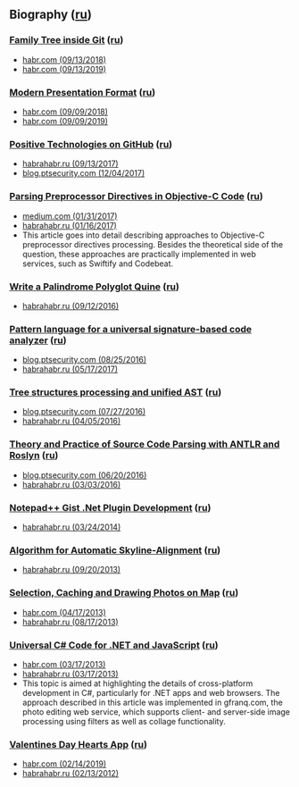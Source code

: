 ## Biography ([ru](Biography/Russian.md))

### [Family Tree inside Git](Genealogy-Tree-In-Git/English.md) ([ru](Genealogy-Tree-In-Git/Russian.md))

* [habr.com (09/13/2018)](https://habr.com/post/351158/)
* [habr.com (09/13/2019)](https://habr.com/en/post/465959/)

### [Modern Presentation Format](Modern-Presentations-Format/English.md) ([ru](Modern-Presentations-Format/Russian.md))

* [habr.com (09/09/2018)](https://habr.com/company/pt/blog/414757/)
* [habr.com (09/09/2019)](https://habr.com/en/post/445062/)

### [Positive Technologies on GitHub](https://github.com/PositiveTechnologies/PT.Doc/blob/master/Articles/Positive-Technologies-at-GitHub/English.md) ([ru](https://github.com/PositiveTechnologies/PT.Doc/blob/master/Articles/Positive-Technologies-at-GitHub/Russian.md))

* [habrahabr.ru (09/13/2017)](https://habrahabr.ru/company/pt/blog/327957/)
* [blog.ptsecurity.com (12/04/2017)](http://blog.ptsecurity.com/2017/12/positive-technologies-on-github.html)

### [Parsing Preprocessor Directives in Objective-C Code](Parsing-Preprocessor-Directives-in-Objective-C-Code/English.md) ([ru](Parsing-Preprocessor-Directives-in-Objective-C-Code/Russian.md))

* [medium.com (01/31/2017)](https://medium.com/swiftify/parsing-preprocessor-directives-in-objective-c-714a3dde570)
* [habrahabr.ru (01/16/2017)](https://habrahabr.ru/post/318954/)
* This article goes into detail describing approaches 
to Objective-C preprocessor directives processing. Besides the 
theoretical side of the question, these approaches are practically 
implemented in web services, such as Swiftify and Codebeat.

### [Write a Palindrome Polyglot Quine](https://github.com/PositiveTechnologies/PT.Doc/blob/master/Articles/Write-a-palindrome-polyglot-quine/English.md) ([ru](https://github.com/PositiveTechnologies/PT.Doc/blob/master/Articles/Write-a-palindrome-polyglot-quine/Russian.md))

* [habrahabr.ru (09/12/2016)](https://habrahabr.ru/company/pt/blog/309702/)

### [Pattern language for a universal signature-based code analyzer](https://github.com/PositiveTechnologies/PT.Doc/blob/master/Articles/Pattern-language-for-a-universal-signature-based-code-analyzer/English.md) ([ru](https://github.com/PositiveTechnologies/PT.Doc/blob/master/Articles/Pattern-language-for-a-universal-signature-based-code-analyzer/Russian.md))

* [blog.ptsecurity.com (08/25/2016)](http://blog.ptsecurity.com/2016/08/pattern-language-for-univeral-signature.html)
* [habrahabr.ru (05/17/2017)](https://habrahabr.ru/company/pt/blog/300946/)

### [Tree structures processing and unified AST](https://github.com/PositiveTechnologies/PT.Doc/blob/master/Articles/Tree-structures-processing-and-unified-AST/English.md) ([ru](https://github.com/PositiveTechnologies/PT.Doc/blob/master/Articles/Tree-structures-processing-and-unified-AST/Russian.md))

* [blog.ptsecurity.com (07/27/2016)](http://blog.ptsecurity.com/2016/07/tree-structures-processing-and-unified.html)
* [habrahabr.ru (04/05/2016)](https://habrahabr.ru/company/pt/blog/210060/)

### [Theory and Practice of Source Code Parsing with ANTLR and Roslyn](https://github.com/PositiveTechnologies/PT.Doc/blob/master/Articles/Theory-and-Practice-of-source-code-parsing-with-ANTLR-and-Roslyn/English.md) ([ru](https://github.com/PositiveTechnologies/PT.Doc/blob/master/Articles/Theory-and-Practice-of-source-code-parsing-with-ANTLR-and-Roslyn/Russian.md))

* [blog.ptsecurity.com (06/20/2016)](http://blog.ptsecurity.com/2016/06/theory-and-practice-of-source-code.html)
* [habrahabr.ru (03/03/2016)](https://habrahabr.ru/company/pt/blog/210772/)

### [Notepad++ Gist .Net Plugin Development](Notepad++-Gist-NET-Plugin-Development/English.md) ([ru](Notepad++-Gist-NET-Plugin-Development/Russian.md))

* [habrahabr.ru (03/24/2014)](https://habrahabr.ru/post/215769/)

### [Algorithm for Automatic Skyline-Alignment](Automatic-Skyline-Alignment/English.md) ([ru](Automatic-Skyline-Alignment/Russian.md))

* [habrahabr.ru (09/20/2013)](https://habrahabr.ru/post/194580/)

### [Selection, Caching and Drawing Photos on Map](Selection-Caching-and-Drawing-Photos-on-Map/English.md) ([ru](Selection-Caching-and-Drawing-Photos-on-Map/Russian.md))

* [habr.com (04/17/2013)](https://habr.com/en/post/440410/)
* [habrahabr.ru (08/17/2013)](https://habrahabr.ru/post/182532/)

### [Universal C# Code for .NET and JavaScript](Universal-CSharp-Code-for-NET-and-JavaScript/English.md) ([ru](Universal-CSharp-Code-for-NET-and-JavaScript/Russian.md))

* [habr.com (03/17/2013)](https://habr.com/en/post/440342/)
* [habrahabr.ru (03/17/2013)](https://habrahabr.ru/post/164439/)
* This topic is aimed at highlighting the details of
cross-platform development in C\#, particularly for .NET apps and web
browsers. The approach described in this article was implemented in
gfranq.com, the photo editing web service, which supports client- and
server-side image processing using filters as well as collage
functionality.

### [Valentines Day Hearts App](Valentines-Day-Hearts-App/English.md) ([ru](Valentines-Day-Hearts-App/Russian.md))

* [habr.com (02/14/2019)](https://habr.com/en/post/440298/)
* [habrahabr.ru (02/13/2012)](https://habr.com/post/137861/)
